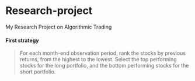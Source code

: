 # Research-project
My Research Project on Algorithmic Trading 
#### First strategy 
 > For each month-end observation period, rank the stocks by previous returns, from the highest to the lowest. Select the top performing stocks for the long portfolio, and the bottom performing stocks for the short portfolio.
